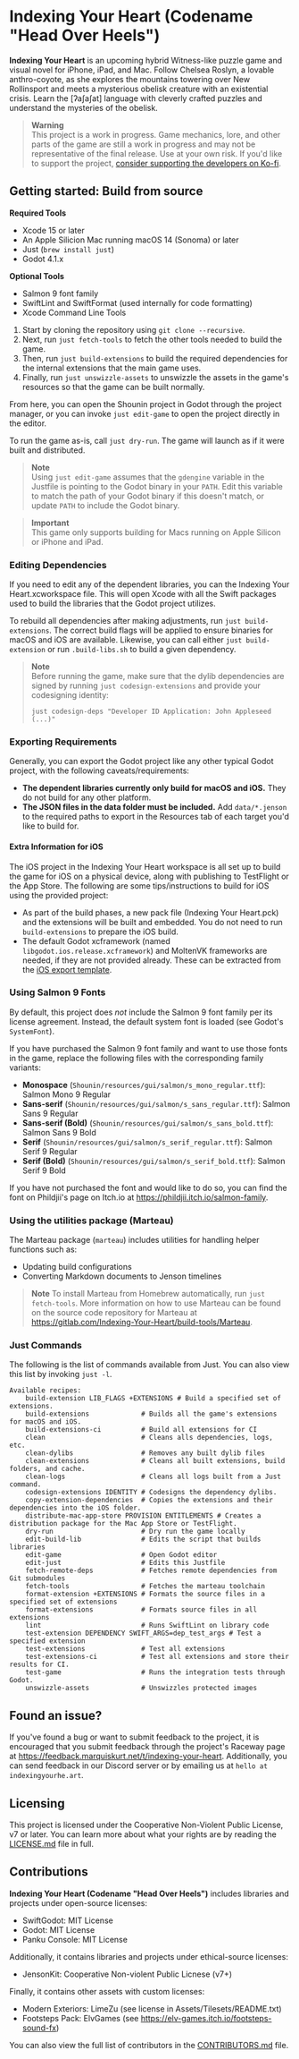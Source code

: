 # Indexing Your Heart (Codename "Head Over Heels")

**Indexing Your Heart** is an upcoming hybrid Witness-like puzzle game and
visual novel for iPhone, iPad, and Mac. Follow Chelsea Roslyn, a lovable
anthro-coyote, as she explores the mountains towering over New Rollinsport and
meets a mysterious obelisk creature with an existential crisis. Learn the
[ʔaʃaʃat] language with cleverly crafted puzzles and understand the mysteries of
the obelisk.

> **Warning**  
> This project is a work in progress. Game mechanics, lore, and other parts of
> the game are still a work in progress and may not be representative of the
> final release. Use at your own risk. If you'd like to support the project,
> [consider supporting the developers on Ko-fi][kofi].

[kofi]: https://ko-fi.com/marquiskurt

## Getting started: Build from source

**Required Tools**

- Xcode 15 or later
- An Apple Silicion Mac running macOS 14 (Sonoma) or later
- Just (`brew install just`)
- Godot 4.1.x

**Optional Tools**

- Salmon 9 font family
- SwiftLint and SwiftFormat (used internally for code formatting)
- Xcode Command Line Tools

1. Start by cloning the repository using `git clone --recursive`.
2. Next, run `just fetch-tools` to fetch the other tools needed to build the
   game.
3. Then, run `just build-extensions` to build the required dependencies for the
   internal extensions that the main game uses.
4. Finally, run `just unswizzle-assets` to unswizzle the assets in the game's
   resources so that the game can be built normally.

From here, you can open the Shounin project in Godot through the project
manager, or you can invoke `just edit-game` to open the project directly in the
editor.

To run the game as-is, call `just dry-run`. The game will launch as if it were
built and distributed.

> **Note**  
> Using `just edit-game` assumes that the `gdengine` variable in the Justfile is
> pointing to the Godot binary in your `PATH`. Edit this variable to match the
> path of your Godot binary if this doesn't match, or update `PATH` to include
> the Godot binary.

> **Important**  
> This game only supports building for Macs running on Apple Silicon or iPhone
> and iPad.

### Editing Dependencies

If you need to edit any of the dependent libraries, you can the Indexing Your
Heart.xcworkspace file. This will open Xcode with all the Swift packages used to
build the libraries that the Godot project utilizes.

To rebuild all dependencies after making adjustments, run
`just build-extensions`. The correct build flags will be applied to ensure
binaries for macOS and iOS are available. Likewise, you can call either
`just build-extension` or run `.build-libs.sh` to build a given dependency.

> **Note**  
> Before running the game, make sure that the dylib dependencies are signed by
> running `just codesign-extensions` and provide your codesigning identity:
> 
> `just codesign-deps "Developer ID Application: John Appleseed (...)"`

### Exporting Requirements

Generally, you can export the Godot project like any other typical Godot
project, with the following caveats/requirements:

- **The dependent libraries currently only build for macOS and iOS.** They do
  not build for any other platform.
- **The JSON files in the data folder must be included.** Add `data/*.jenson` to
  the required paths to export in the Resources tab of each target you'd like to
  build for.
  
#### Extra Information for iOS

The iOS project in the Indexing Your Heart workspace is all set up to build the
game for iOS on a physical device, along with publishing to TestFlight or the
App Store. The following are some tips/instructions to build for iOS using the
provided project:

- As part of the build phases, a new pack file (Indexing Your Heart.pck) and the
  extensions will be built and embedded. You do not need to run
  `build-extensions` to prepare the iOS build.
- The default Godot xcframework (named `libgodot.ios.release.xcframework`) and
  MoltenVK frameworks are needed, if they are not provided already. These can be
  extracted from the [iOS export template][ios-export-templates].

[ios-export-templates]: https://github.com/godotengine/godot/releases/download/4.1.2-stable/Godot_v4.1.2-stable_export_templates.tpz

### Using Salmon 9 Fonts

By default, this project does _not_ include the Salmon 9 font family per its
license agreement. Instead, the default system font is loaded
(see Godot's `SystemFont`).

If you have purchased the Salmon 9 font family and want to use those fonts in
the game, replace the following files with the corresponding family variants:

- **Monospace** (`Shounin/resources/gui/salmon/s_mono_regular.ttf`): Salmon Mono
  9 Regular
- **Sans-serif** (`Shounin/resources/gui/salmon/s_sans_regular.ttf`): Salmon Sans
  9 Regular
- **Sans-serif (Bold)** (`Shounin/resources/gui/salmon/s_sans_bold.ttf`): Salmon
  Sans 9 Bold
- **Serif** (`Shounin/resources/gui/salmon/s_serif_regular.ttf`): Salmon Serif 9
  Regular
- **Serif (Bold)** (`Shounin/resources/gui/salmon/s_serif_bold.ttf`): Salmon
  Serif 9 Bold

If you have not purchased the font and would like to do so, you can find the
font on Phildjii's page on Itch.io at https://phildjii.itch.io/salmon-family.

### Using the utilities package (Marteau)

The Marteau package (`marteau`) includes utilities for handling helper functions
such as:

- Updating build configurations
- Converting Markdown documents to Jenson timelines

> **Note**
> To install Marteau from Homebrew automatically, run `just fetch-tools`. More
> information on how to use Marteau can be found on the source code repository
> for Marteau at
> https://gitlab.com/Indexing-Your-Heart/build-tools/Marteau.

### Just Commands

The following is the list of commands available from Just. You can also view
this list by invoking `just -l`.

```
Available recipes:
    build-extension LIB_FLAGS +EXTENSIONS # Build a specified set of extensions.
    build-extensions             # Builds all the game's extensions for macOS and iOS.
    build-extensions-ci          # Build all extensions for CI
    clean                        # Cleans alls dependencies, logs, etc.
    clean-dylibs                 # Removes any built dylib files
    clean-extensions             # Cleans all built extensions, build folders, and cache.
    clean-logs                   # Cleans all logs built from a Just command.
    codesign-extensions IDENTITY # Codesigns the dependency dylibs.
    copy-extension-dependencies  # Copies the extensions and their dependencies into the iOS folder.
    distribute-mac-app-store PROVISION ENTITLEMENTS # Creates a distribution package for the Mac App Store or TestFlight.
    dry-run                      # Dry run the game locally
    edit-build-lib               # Edits the script that builds libraries
    edit-game                    # Open Godot editor
    edit-just                    # Edits this Justfile
    fetch-remote-deps            # Fetches remote dependencies from Git submodules
    fetch-tools                  # Fetches the marteau toolchain
    format-extension +EXTENSIONS # Formats the source files in a specified set of extensions
    format-extensions            # Formats source files in all extensions
    lint                         # Runs SwiftLint on library code
    test-extension DEPENDENCY SWIFT_ARGS=dep_test_args # Test a specified extension
    test-extensions              # Test all extensions
    test-extensions-ci           # Test all extensions and store their results for CI.
    test-game                    # Runs the integration tests through Godot.
    unswizzle-assets             # Unswizzles protected images

```

## Found an issue?

If you've found a bug or want to submit feedback to the project, it is
encouraged that you submit feedback through the project's Raceway page at
https://feedback.marquiskurt.net/t/indexing-your-heart. Additionally, you can
send feedback in our Discord server or by emailing us at
`hello at indexingyourhe.art`.

## Licensing

This project is licensed under the Cooperative Non-Violent Public License, v7 or
later. You can learn more about what your rights are by reading the
[LICENSE.md](./LICENSE.md) file in full.

## Contributions

**Indexing Your Heart (Codename "Head Over Heels")** includes libraries and
projects under open-source licenses:

- SwiftGodot: MIT License
- Godot: MIT License
- Panku Console: MIT License

Additionally, it contains libraries and projects under ethical-source licenses:

- JensonKit: Cooperative Non-violent Public Licnese (v7+)

Finally, it contains other assets with custom licenses:

- Modern Exteriors: LimeZu (see license in Assets/Tilesets/README.txt)
- Footsteps Pack: ElvGames (see https://elv-games.itch.io/footsteps-sound-fx)

You can also view the full list of contributors in the
[CONTRIBUTORS.md](./CONTRIBUTORS.md) file.
